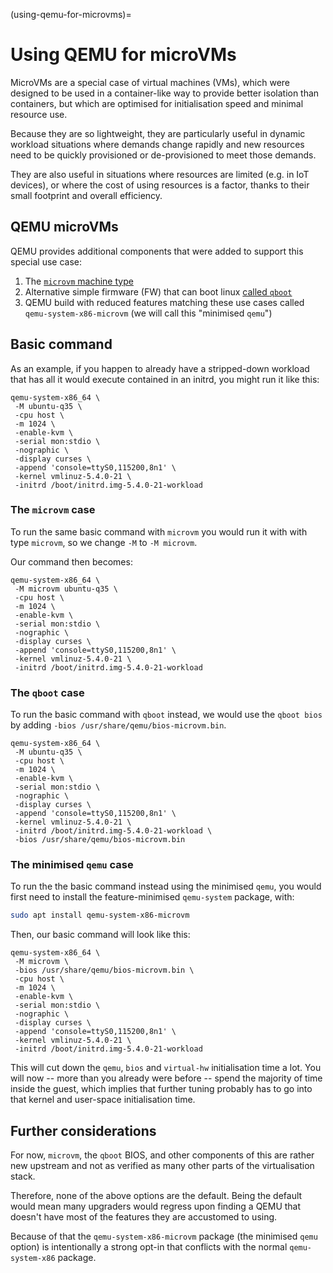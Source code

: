 (using-qemu-for-microvms)=
# Using QEMU for microVMs

MicroVMs are a special case of virtual machines (VMs), which were designed to be used in a container-like way to provide better isolation than containers, but which are optimised for initialisation speed and minimal resource use. 

Because they are so lightweight, they are particularly useful in dynamic workload situations where demands change rapidly and new resources need to be quickly provisioned or de-provisioned to meet those demands.

They are also useful in situations where resources are limited (e.g. in IoT devices), or where the cost of using resources is a factor, thanks to their small footprint and overall efficiency.

## QEMU microVMs

QEMU provides additional components that were added to support this special use case:

1. The [`microvm` machine type](https://www.qemu.org/docs/master/system/i386/microvm.html)
1. Alternative simple firmware (FW) that can boot linux [called `qboot`](https://github.com/bonzini/qboot)
1. QEMU build with reduced features matching these use cases called `qemu-system-x86-microvm` (we will call this "minimised `qemu`")

## Basic command

As an example, if you happen to already have a stripped-down workload that has all it would execute contained in an initrd, you might run it like this:

```console
qemu-system-x86_64 \
 -M ubuntu-q35 \
 -cpu host \
 -m 1024 \
 -enable-kvm \
 -serial mon:stdio \
 -nographic \
 -display curses \
 -append 'console=ttyS0,115200,8n1' \
 -kernel vmlinuz-5.4.0-21 \
 -initrd /boot/initrd.img-5.4.0-21-workload
```

### The `microvm` case

To run the same basic command with `microvm` you would run it with with type `microvm`, so we change `-M` to `-M microvm`.

Our command then becomes:

```console
qemu-system-x86_64 \
 -M microvm ubuntu-q35 \
 -cpu host \
 -m 1024 \
 -enable-kvm \
 -serial mon:stdio \
 -nographic \
 -display curses \
 -append 'console=ttyS0,115200,8n1' \
 -kernel vmlinuz-5.4.0-21 \
 -initrd /boot/initrd.img-5.4.0-21-workload
```

### The `qboot` case

To run the basic command with `qboot` instead, we would use the `qboot bios` by adding `-bios /usr/share/qemu/bios-microvm.bin`.

```console
qemu-system-x86_64 \
 -M ubuntu-q35 \
 -cpu host \
 -m 1024 \
 -enable-kvm \
 -serial mon:stdio \
 -nographic \
 -display curses \
 -append 'console=ttyS0,115200,8n1' \
 -kernel vmlinuz-5.4.0-21 \
 -initrd /boot/initrd.img-5.4.0-21-workload \
 -bios /usr/share/qemu/bios-microvm.bin
```

### The minimised `qemu` case

To run the the basic command instead using the minimised `qemu`, you would first need to install the feature-minimised `qemu-system` package, with:

```bash
sudo apt install qemu-system-x86-microvm
```

Then, our basic command will look like this:

```console
qemu-system-x86_64 \
 -M microvm \
 -bios /usr/share/qemu/bios-microvm.bin \
 -cpu host \
 -m 1024 \
 -enable-kvm \
 -serial mon:stdio \
 -nographic \
 -display curses \
 -append 'console=ttyS0,115200,8n1' \
 -kernel vmlinuz-5.4.0-21 \
 -initrd /boot/initrd.img-5.4.0-21-workload
```

This will cut down the `qemu`, `bios` and `virtual-hw` initialisation time a lot. You will now -- more than you already were before -- spend the majority of time inside the guest, which implies that further tuning probably has to go into that kernel and user-space initialisation time.

## Further considerations

For now, `microvm`, the `qboot` BIOS, and other components of this are rather new upstream and not  as verified as many other parts of the virtualisation stack.

Therefore, none of the above options are the default. Being the default would mean many upgraders would regress upon finding a QEMU that doesn't have most of the features they are accustomed to using. 

Because of that the `qemu-system-x86-microvm` package (the minimised `qemu` option) is intentionally a strong opt-in that conflicts with the normal `qemu-system-x86` package.
